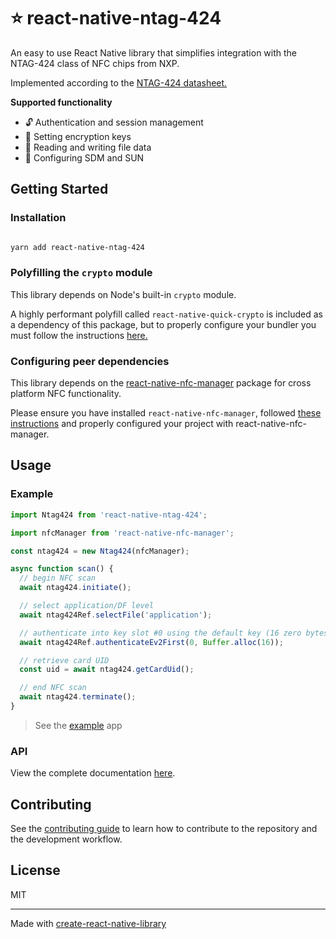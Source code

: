 # :star: react-native-ntag-424

An easy to use React Native library that simplifies integration with the NTAG-424 class of NFC chips from NXP.

Implemented according to the [NTAG-424 datasheet.](https://www.nxp.com/docs/en/data-sheet/NT4H2421Gx.pdf)

**Supported functionality**

- :unlock: Authentication and session management
- :key: Setting encryption keys
- :file_folder: Reading and writing file data
- :calling: Configuring SDM and SUN

## Getting Started

### Installation

```sh

yarn add react-native-ntag-424

```

### Polyfilling the `crypto` module

This library depends on Node's built-in `crypto` module.

A highly performant polyfill called `react-native-quick-crypto` is included as a dependency of this package, but to properly configure your bundler you must follow the instructions [here.](https://github.com/margelo/react-native-quick-crypto?tab=readme-ov-file#replace-crypto-browserify)

### Configuring peer dependencies

This library depends on the [react-native-nfc-manager](https://github.com/revtel/react-native-nfc-manager) package for cross platform NFC functionality.

Please ensure you have installed `react-native-nfc-manager`, followed [these instructions](https://github.com/revtel/react-native-nfc-manager?tab=readme-ov-file#installation) and properly configured your project with react-native-nfc-manager.

## Usage

### Example

```js
import Ntag424 from 'react-native-ntag-424';

import nfcManager from 'react-native-nfc-manager';

const ntag424 = new Ntag424(nfcManager);

async function scan() {
  // begin NFC scan
  await ntag424.initiate();

  // select application/DF level
  await ntag424Ref.selectFile('application');

  // authenticate into key slot #0 using the default key (16 zero bytes)
  await ntag424Ref.authenticateEv2First(0, Buffer.alloc(16));

  // retrieve card UID
  const uid = await ntag424.getCardUid();

  // end NFC scan
  await ntag424.terminate();
}
```

> See the [example](./example) app

### API

View the complete documentation [here](https://morozj01.github.io/react-native-ntag-424/classes/default.html).

## Contributing

See the [contributing guide](CONTRIBUTING.md) to learn how to contribute to the repository and the development workflow.

## License

MIT

---

Made with [create-react-native-library](https://github.com/callstack/react-native-builder-bob)
